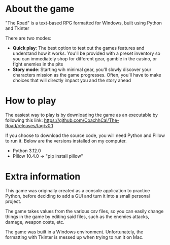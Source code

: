 # About the game
"The Road" is a text-based RPG formatted for Windows, built using Python and Tkinter

There are two modes:
*  **Quick play**: The best option to test out the games features and understand how it works. You'll be provided with a preset inventory so you can immediately shop for different gear, gamble in the casino, or fight enemies in the pits
*  **Story mode**: Starting wih minimal gear, you'll slowly discover your characters mission as the game progresses. Often, you'll have to make choices that will directly impact you and the story ahead

# How to play
The easiest way to play is by downloading the game as an executable by following this link: https://github.com/CoachhCal/The-Road/releases/tag/v0.1 

If you choose to download the source code, you will need Python and Pillow to run it. Below are the versions installed on my computer.
* Python 3.12.0
* Pillow 10.4.0 -> "pip install pillow"

# Extra information
This game was originally created as a console application to practice Python, before deciding to add a GUI and turn it into a small personal project.


The game takes values from the various csv files, so you can easily change things in the game by editing said files, such as the enemies attacks, damage, weapon costs, etc.


The game was built in a Windows environment. Unfortunately, the formatting with Tkinter is messed up when trying to run it on Mac.
